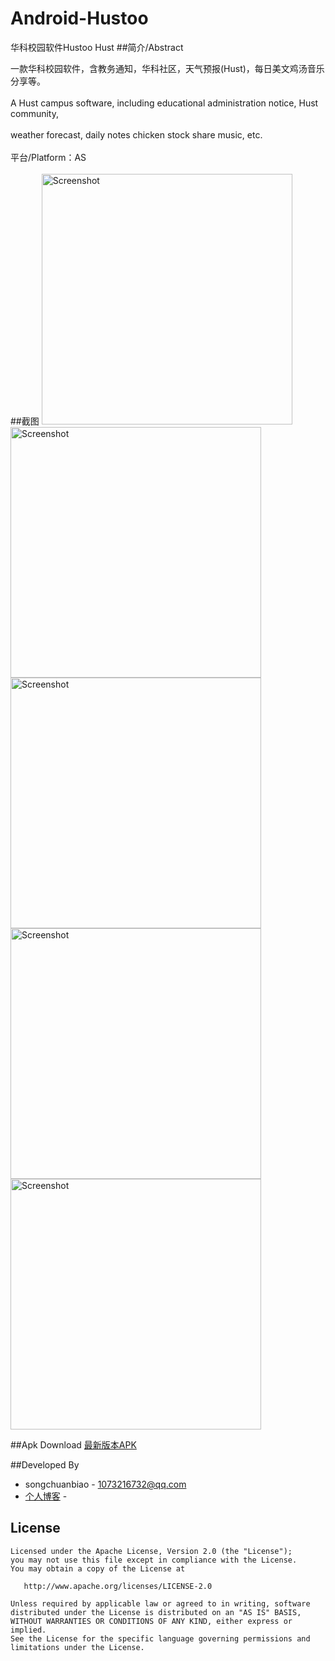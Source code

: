 # Android-Hustoo
华科校园软件Hustoo Hust
##简介/Abstract

一款华科校园软件，含教务通知，华科社区，天气预报(Hust)，每日美文鸡汤音乐分享等。 
<br/><br/>
A Hust campus software, including educational administration notice, Hust community, 
<br/><br/>
weather forecast, daily notes chicken stock share music, etc.
<br/><br/>
平台/Platform：AS
<br/><br/>
##截图
<img src="https://raw.githubusercontent.com/cxmscb/Android-Hustoo/master/pic/v1.png"  width="401" heigit="638" alt="Screenshot"/>
<img src="https://raw.githubusercontent.com/cxmscb/Android-Hustoo/master/pic/v3.png"  width="401" heigit="638" alt="Screenshot"/>
<img src="https://raw.githubusercontent.com/cxmscb/Android-Hustoo/master/pic/v4.png"  width="401" heigit="638" alt="Screenshot"/>
<img src="https://raw.githubusercontent.com/cxmscb/Android-Hustoo/master/pic/v7.png"  width="401" heigit="638" alt="Screenshot"/>
<img src="https://raw.githubusercontent.com/cxmscb/Android-Hustoo/master/pic/v2.png"  width="401" heigit="638" alt="Screenshot"/>




##Apk Download
 <a href="http://android.myapp.com/myapp/detail.htm?apkName=com.scb.administrator.a">最新版本APK</a>


##Developed By


- songchuanbiao - 1073216732@qq.com
- <a href="http://blog.csdn.net/cxmscb">个人博客</a> -


License
-------

    Licensed under the Apache License, Version 2.0 (the "License");
    you may not use this file except in compliance with the License.
    You may obtain a copy of the License at

       http://www.apache.org/licenses/LICENSE-2.0

    Unless required by applicable law or agreed to in writing, software
    distributed under the License is distributed on an "AS IS" BASIS,
    WITHOUT WARRANTIES OR CONDITIONS OF ANY KIND, either express or implied.
    See the License for the specific language governing permissions and
    limitations under the License.
